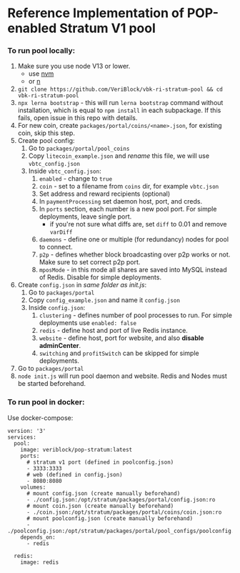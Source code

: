 # Reference Implementation of POP-enabled Stratum V1 pool

### To run pool locally:

1. Make sure you use node V13 or lower.
    - use [nvm](https://github.com/nvm-sh/nvm#installation)
    - or [n](https://github.com/tj/n)
2. `git clone https://github.com/VeriBlock/vbk-ri-stratum-pool && cd vbk-ri-stratum-pool`
3. `npx lerna bootstrap` - this will run `lerna bootstrap` command without installation, which is equal to `npm install` in each subpackage. If this fails, open issue in this repo with details.
4. For new coin, create `packages/portal/coins/<name>.json`, for existing coin, skip this step.
5. Create pool config:
    1. Go to `packages/portal/pool_coins`
    2. Copy `litecoin_example.json` and *rename* this file, we will use `vbtc_config.json`
    3. Inside `vbtc_config.json`:
         1. `enabled` - change to `true`
         2. `coin` - set to a filename from `coins` dir, for example `vbtc.json`
         3. Set address and reward recipients (optional)
         4. In `paymentProcessing` set daemon host, port, and creds.
         5. In `ports` section, each number is a new pool port. For simple deployments, leave single port.
            - if you're not sure what diffs are, set `diff` to 0.01 and remove `varDiff`
         6. `daemons` - define one or multiple (for redundancy) nodes for pool to connect.
         7. `p2p` - defines whether block broadcasting over p2p works or not. Make sure to set correct p2p port.
         8. `mposMode` - in this mode all shares are saved into MySQL instead of Redis. Disable for simple deployments.
6. Create `config.json` in *same folder as init.js*:
   1. Go to `packages/portal`
   2. Copy `config_example.json` and name it `config.json`
   3. Inside `config.json`:
      1. `clustering` - defines number of pool processes to run. For simple deployments use `enabled: false`
      2. `redis` - define host and port of live Redis instance.
      3. `website` - define host, port for website, and also **disable adminCenter**.
      4. `switching` and `profitSwitch` can be skipped for simple deployments.
7. Go to `packages/portal`
8. `node init.js` will run pool daemon and website. Redis and Nodes must be started beforehand.

### To run pool in docker:

Use docker-compose:

```docker
version: '3'
services:
  pool:
    image: veriblock/pop-stratum:latest
    ports:
      # stratum v1 port (defined in poolconfig.json)
      - 3333:3333
      # web (defined in config.json)
      - 8080:8080
    volumes:
      # mount config.json (create manually beforehand)
      - ./config.json:/opt/stratum/packages/portal/config.json:ro
      # mount coin.json (create manually beforehand)
      - ./coin.json:/opt/stratum/packages/portal/coins/coin.json:ro
      # mount poolconfig.json (create manually beforehand)
      - ./poolconfig.json:/opt/stratum/packages/portal/pool_configs/poolconfig.json:ro
    depends_on:
      - redis

  redis:
    image: redis
```
